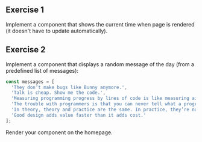 ## Exercise 1

Implement a component that shows the current time when page is rendered (it doesn't have to update automatically).

## Exercise 2

Implement a component that displays a random message of the day (from a predefined list of messages):

```javascript
const messages = [
  'They don’t make bugs like Bunny anymore.',
  'Talk is cheap. Show me the code.',
  'Measuring programming progress by lines of code is like measuring aircraft building progress by weight.',
  'The trouble with programmers is that you can never tell what a programmer is doing until it’s too late.',
  'In theory, theory and practice are the same. In practice, they’re not.',
  'Good design adds value faster than it adds cost.'
];
```

Render your component on the homepage.
